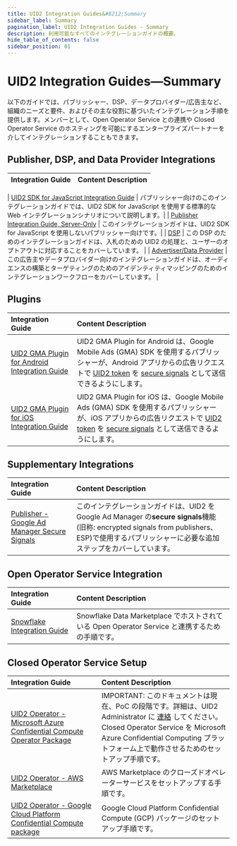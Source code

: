 ```yaml
---
title: UID2 Integration Guides&#8212;Summary
sidebar_label: Summary
pagination_label: UID2 Integration Guides - Summary
description: 利用可能なすべてのインテグレーションガイドの概要。
hide_table_of_contents: false
sidebar_position: 01
---
```


# UID2 Integration Guides&#8212;Summary

以下のガイドでは、パブリッシャー、DSP、データプロバイダー/広告主など、組織のニーズと要件、およびその主な役割に基づいたインテグレーション手順を提供します。メンバーとして、Open Operator Service との連携や Closed Operator Service のホスティングを可能にするエンタープライズパートナーを介してインテグレーションすることもできます。

## Publisher, DSP, and Data Provider Integrations

| Integration Guide                                                                           | Content Description                                                                                                                                                                            |
| :------------------------------------------------------------------------------------------ | :--------------------------------------------------------------------------------------------------------------------------------------------------------------------------------------------- |

| [UID2 SDK for JavaScript Integration Guide](publisher-client-side.md) | パブリッシャー向けのこのインテグレーションガイドでは、UID2 SDK for JavaScript を使用する標準的な Web インテグレーションシナリオについて説明します。|
| [Publisher Integration Guide, Server-Only](custom-publisher-integration.md) | このインテグレーションガイドは、UID2 SDK for JavaScript を使用しないパブリッシャー向けです。|
| [DSP](./dsp-guide.md)                                                                       | この DSP のためのインテグレーションガイドは、入札のための UID2 の処理と、ユーザーのオプトアウトに対応することをカバーしています。                                                              |
| [Advertiser/Data Provider](./advertiser-dataprovider-guide.md)                              | この広告主やデータプロバイダー向けのインテグレーションガイドは、オーディエンスの構築とターゲティングのためのアイデンティティマッピングのためのインテグレーションワークフローをカバーしています。 |

## Plugins

| Integration Guide |  Content Description |
| :--- | :--- |
| [UID2 GMA Plugin for Android Integration Guide](mobile-plugin-gma-android.md) | UID2 GMA Plugin for Android は、Google Mobile Ads (GMA) SDK を使用するパブリッシャーが、Android アプリからの広告リクエストで [UID2 token](../ref-info/glossary-uid.md#gl-uid2-token) を [secure signals](https://support.google.com/admob/answer/11556288?hl=en-GB) として送信できるようにします。 |
| [UID2 GMA Plugin for iOS Integration Guide](mobile-plugin-gma-ios.md) | UID2 GMA Plugin for iOS は、Google Mobile Ads (GMA) SDK を使用するパブリッシャーが、iOS アプリからの広告リクエストで [UID2 token](../ref-info/glossary-uid.md#gl-uid2-token) を [secure signals](https://support.google.com/admob/answer/11556288?hl=en-GB) として送信できるようにします。 |

## Supplementary Integrations

| Integration Guide                                                        | Content Description                                                                                                                                                                                    |
| :----------------------------------------------------------------------- | :----------------------------------------------------------------------------------------------------------------------------------------------------------------------------------------------------- |
| [Publisher - Google Ad Manager Secure Signals](google-ss-integration.md) | このインテグレーションガイドは、UID2 を Google Ad Manager の**secure signals**機能 (旧称: encrypted signals from publishers、ESP)で使用するパブリッシャーに必要な追加ステップをカバーしています。 |

## Open Operator Service Integration

| Integration Guide                                       | Content Description                                                                            |
| :------------------------------------------------------ | :--------------------------------------------------------------------------------------------- |
| [Snowflake Integration Guide](snowflake_integration.md) | Snowflake Data Marketplace でホストされている Open Operator Service と連携するための手順です。 |

## Closed Operator Service Setup

| Integration Guide                                                                                | Content Description                                                                                                                                                                                                                                                           |
| :----------------------------------------------------------------------------------------------- | :---------------------------------------------------------------------------------------------------------------------------------------------------------------------------------------------------------------------------------------------------------------------------- |
| [UID2 Operator - Microsoft Azure Confidential Compute Operator Package](./operator-guide-azure-enclave.md)                                  | IMPORTANT: このドキュメントは現在、PoC の段階です。詳細は、UID2 Administrator に [連絡](../getting-started/gs-account-setup.md#contact-info) してください。<br/>Closed Operator Service を Microsoft Azure Confidential Computing プラットフォーム上で動作させるためのセットアップ手順です。 |
| [UID2 Operator - AWS Marketplace](./operator-guide-aws-marketplace.md)                                | AWS Marketplace のクローズドオペレーターサービスをセットアップする手順です。　                                                                                                                                                                                                |
| [UID2 Operator - Google Cloud Platform Confidential Compute package](./operator-guide-gcp-enclave.md) | Google Cloud Platform Confidential Compute (GCP) パッケージのセットアップ手順です。                                                                                                                                                                                           |
